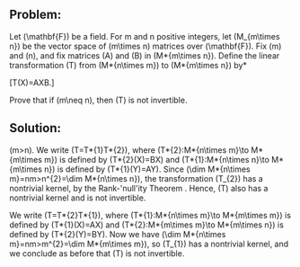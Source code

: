 ## Problem:

Let \(\mathbf{F}\) be a field. For m and n positive integers, let \(M\_{m\times n}\) be the vector space of \(m\times n\) matrices over \(\mathbf{F}\). Fix \(m\) and \(n\), and fix matrices \(A\) and \(B\) in \(M*{m\times n}\). Define the linear transformation \(T\) from \(M*{n\times m}\) to \(M*{m\times n}\) by*

\[T(X)=AXB.\]

Prove that if \(m\neq n\), then \(T\) is not invertible.

## Solution:

\(m>n\). We write \(T=T*{1}T*{2}\), where \(T*{2}:M*{n\times m}\to M*{m\times m}\) is defined by \(T*{2}(X)=BX\) and \(T*{1}:M*{n\times n}\to M*{m\times n}\) is defined by \(T*{1}(Y)=AY\). Since \(\dim M*{n\times m}=nm>n^{2}=\dim M*{n\times n}\), the transformation \(T\_{2}\) has a nontrivial kernel, by the Rank-'null'ity Theorem . Hence, \(T\) also has a nontrivial kernel and is not invertible.

We write \(T=T*{2}T*{1}\), where \(T*{1}:M*{n\times m}\to M*{m\times m}\) is defined by \(T*{1}(X)=AX\) and \(T*{2}:M*{m\times m}\to M*{m\times n}\) is defined by \(T*{2}(Y)=BY\). Now we have \(\dim M*{n\times m}=nm>m^{2}=\dim M*{m\times m}\), so \(T\_{1}\) has a nontrivial kernel, and we conclude as before that \(T\) is not invertible.
